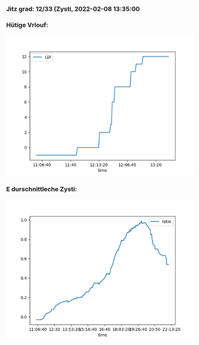 ### Jitz grad: 12/33 (Zysti, 2022-02-08 13:35:00

### Hütige Vrlouf:
![Graph](Today.png)

### E durschnittleche Zysti:
![Graph](Zysti.png)